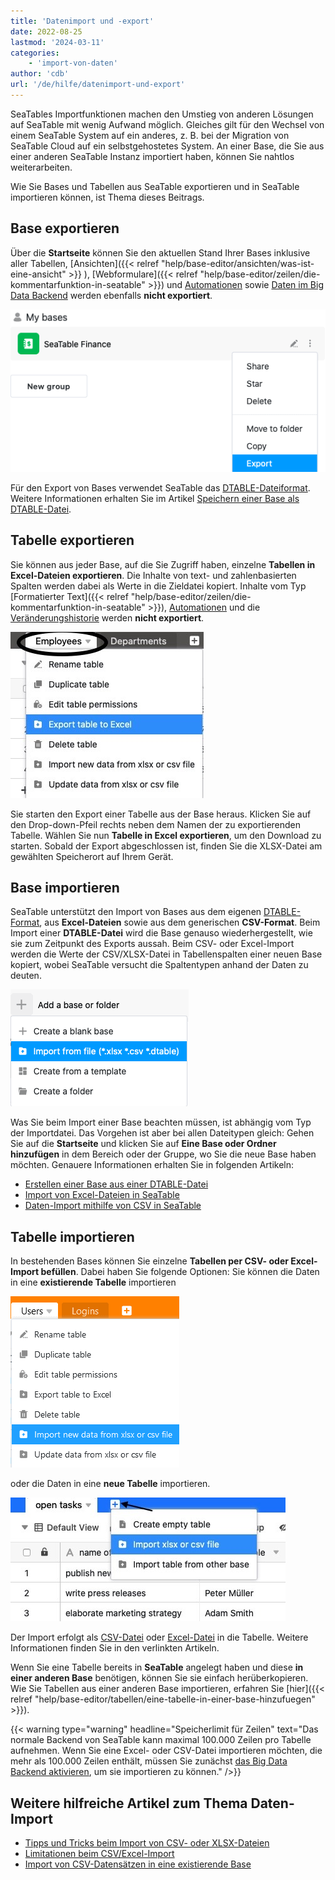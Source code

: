 ```yaml
---
title: 'Datenimport und -export'
date: 2022-08-25
lastmod: '2024-03-11'
categories:
    - 'import-von-daten'
author: 'cdb'
url: '/de/hilfe/datenimport-und-export'
---
```


SeaTables Importfunktionen machen den Umstieg von anderen Lösungen auf SeaTable mit wenig Aufwand möglich. Gleiches gilt für den Wechsel von einem SeaTable System auf ein anderes, z. B. bei der Migration von SeaTable Cloud auf ein selbstgehostetes System. An einer Base, die Sie aus einer anderen SeaTable Instanz importiert haben, können Sie nahtlos weiterarbeiten.

Wie Sie Bases und Tabellen aus SeaTable exportieren und in SeaTable importieren können, ist Thema dieses Beitrags.

## Base exportieren

Über die **Startseite** können Sie den aktuellen Stand Ihrer Bases inklusive aller Tabellen, [Ansichten]({{< relref "help/base-editor/ansichten/was-ist-eine-ansicht" >}}
), [Webformulare]({{< relref "help/base-editor/zeilen/die-kommentarfunktion-in-seatable" >}}) und [Automationen](https://seatable.io/docs/automationen/uebersicht-ueber-automationen/) sowie [Daten im Big Data Backend](https://seatable.io/docs/big-data/potenzial-big-data/) werden ebenfalls **nicht exportiert**.

![Export von Bases](images/export-bases.png)

Für den Export von Bases verwendet SeaTable das [DTABLE-Dateiformat](https://seatable.io/docs/import-von-daten/dtable-dateiformat/). Weitere Informationen erhalten Sie im Artikel [Speichern einer Base als DTABLE-Datei](https://seatable.io/docs/import-von-daten/speichern-einer-base-als-dtable-datei/).

## Tabelle exportieren

Sie können aus jeder Base, auf die Sie Zugriff haben, einzelne **Tabellen in Excel-Dateien exportieren**. Die Inhalte von text- und zahlenbasierten Spalten werden dabei als Werte in die Zieldatei kopiert. Inhalte vom Typ [Formatierter Text]({{< relref "help/base-editor/zeilen/die-kommentarfunktion-in-seatable" >}}), [Automationen](https://seatable.io/docs/automationen/uebersicht-ueber-automationen/) und die [Veränderungshistorie](https://seatable.io/docs/historie-und-versionen/historie-und-logs/) werden **nicht exportiert**.

![Export von Tabellen](images/export-tables.jpg)

Sie starten den Export einer Tabelle aus der Base heraus. Klicken Sie auf den Drop-down-Pfeil rechts neben dem Namen der zu exportierenden Tabelle. Wählen Sie nun **Tabelle in Excel exportieren**, um den Download zu starten. Sobald der Export abgeschlossen ist, finden Sie die XLSX-Datei am gewählten Speicherort auf Ihrem Gerät.

## Base importieren

SeaTable unterstützt den Import von Bases aus dem eigenen [DTABLE-Format](https://seatable.io/docs/import-von-daten/dtable-dateiformat/), aus **Excel-Dateien** sowie aus dem generischen **CSV-Format**. Beim Import einer **DTABLE-Datei** wird die Base genauso wiederhergestellt, wie sie zum Zeitpunkt des Exports aussah. Beim CSV- oder Excel-Import werden die Werte der CSV/XLSX-Datei in Tabellenspalten einer neuen Base kopiert, wobei SeaTable versucht die Spaltentypen anhand der Daten zu deuten.

![Import von Daten in eine Base](images/import-data-into-your-base.png)

Was Sie beim Import einer Base beachten müssen, ist abhängig vom Typ der Importdatei. Das Vorgehen ist aber bei allen Dateitypen gleich: Gehen Sie auf die **Startseite** und klicken Sie auf **Eine Base oder Ordner hinzufügen** in dem Bereich oder der Gruppe, wo Sie die neue Base haben möchten. Genauere Informationen erhalten Sie in folgenden Artikeln:

- [Erstellen einer Base aus einer DTABLE-Datei](https://seatable.io/docs/import-von-daten/erstellen-einer-base-aus-einer-dtable-datei/)
- [Import von Excel-Dateien in SeaTable](https://seatable.io/docs/import-von-daten/import-von-excel-dateien-in-seatable/)
- [Daten-Import mithilfe von CSV in SeaTable](https://seatable.io/docs/import-von-daten/daten-import-mithilfe-von-csv-in-seatable/)

## Tabelle importieren

In bestehenden Bases können Sie einzelne **Tabellen per CSV- oder Excel-Import befüllen**. Dabei haben Sie folgende Optionen: Sie können die Daten in eine **existierende Tabelle** importieren

![Daten in eine bestehende Tabelle importieren](images/Daten-in-eine-bestehende-Tabelle-importieren.png)

oder die Daten in eine **neue Tabelle** importieren.

![Befüllen von bestehenden Tabellen per Daten-Import](images/import-data-in-table.jpg)

Der Import erfolgt als [CSV-Datei](https://seatable.io/docs/import-von-daten/daten-import-mithilfe-von-csv-in-seatable/) oder [Excel-Datei](https://seatable.io/docs/import-von-daten/import-von-excel-dateien-in-seatable/) in die Tabelle. Weitere Informationen finden Sie in den verlinkten Artikeln.

Wenn Sie eine Tabelle bereits in **SeaTable** angelegt haben und diese **in einer anderen Base** benötigen, können Sie sie einfach herüberkopieren. Wie Sie Tabellen aus einer anderen Base importieren, erfahren Sie [hier]({{< relref "help/base-editor/tabellen/eine-tabelle-in-einer-base-hinzufuegen" >}}).

{{< warning  type="warning" headline="Speicherlimit für Zeilen"  text="Das normale Backend von SeaTable kann maximal 100.000 Zeilen pro Tabelle aufnehmen. Wenn Sie eine Excel- oder CSV-Datei importieren möchten, die mehr als 100.000 Zeilen enthält, müssen Sie zunächst [das Big Data Backend aktivieren](\"https://seatable.io/docs/big-data/aktivieren-des-big-data-backends-in-einer-base/\"), um sie importieren zu können." />}}

## Weitere hilfreiche Artikel zum Thema Daten-Import

- [Tipps und Tricks beim Import von CSV- oder XLSX-Dateien](https://seatable.io/docs/import-von-daten/tipps-und-tricks-beim-import-von-csv-oder-xlsx-dateien/)
- [Limitationen beim CSV/Excel-Import](https://seatable.io/docs/import-von-daten/limitationen-beim-csv-excel-import/)
- [Import von CSV-Datensätzen in eine existierende Base](https://seatable.io/docs/import-von-daten/import-von-csv-datensaetzen-in-eine-existierende-base/)
